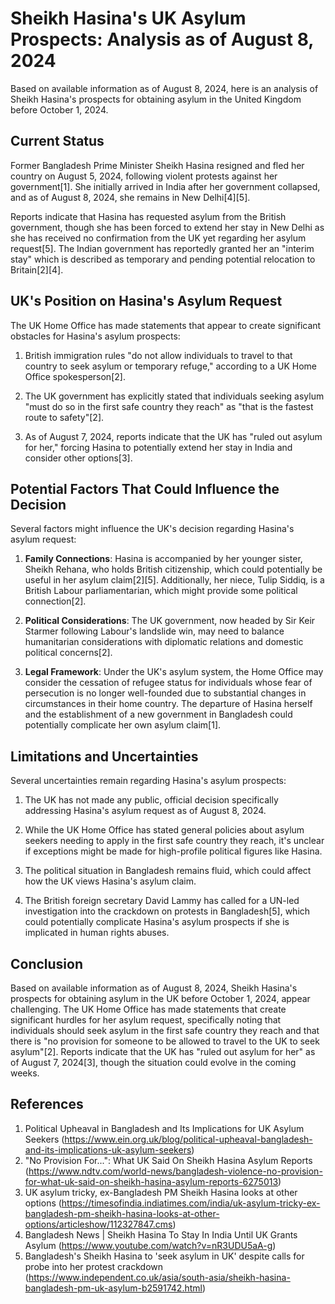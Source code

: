 # Sheikh Hasina's UK Asylum Prospects: Analysis as of August 8, 2024

Based on available information as of August 8, 2024, here is an analysis of Sheikh Hasina's prospects for obtaining asylum in the United Kingdom before October 1, 2024.

## Current Status

Former Bangladesh Prime Minister Sheikh Hasina resigned and fled her country on August 5, 2024, following violent protests against her government[1]. She initially arrived in India after her government collapsed, and as of August 8, 2024, she remains in New Delhi[4][5].

Reports indicate that Hasina has requested asylum from the British government, though she has been forced to extend her stay in New Delhi as she has received no confirmation from the UK yet regarding her asylum request[5]. The Indian government has reportedly granted her an "interim stay" which is described as temporary and pending potential relocation to Britain[2][4].

## UK's Position on Hasina's Asylum Request

The UK Home Office has made statements that appear to create significant obstacles for Hasina's asylum prospects:

1. British immigration rules "do not allow individuals to travel to that country to seek asylum or temporary refuge," according to a UK Home Office spokesperson[2].

2. The UK government has explicitly stated that individuals seeking asylum "must do so in the first safe country they reach" as "that is the fastest route to safety"[2].

3. As of August 7, 2024, reports indicate that the UK has "ruled out asylum for her," forcing Hasina to potentially extend her stay in India and consider other options[3].

## Potential Factors That Could Influence the Decision

Several factors might influence the UK's decision regarding Hasina's asylum request:

1. **Family Connections**: Hasina is accompanied by her younger sister, Sheikh Rehana, who holds British citizenship, which could potentially be useful in her asylum claim[2][5]. Additionally, her niece, Tulip Siddiq, is a British Labour parliamentarian, which might provide some political connection[2].

2. **Political Considerations**: The UK government, now headed by Sir Keir Starmer following Labour's landslide win, may need to balance humanitarian considerations with diplomatic relations and domestic political concerns[2].

3. **Legal Framework**: Under the UK's asylum system, the Home Office may consider the cessation of refugee status for individuals whose fear of persecution is no longer well-founded due to substantial changes in circumstances in their home country. The departure of Hasina herself and the establishment of a new government in Bangladesh could potentially complicate her own asylum claim[1].

## Limitations and Uncertainties

Several uncertainties remain regarding Hasina's asylum prospects:

1. The UK has not made any public, official decision specifically addressing Hasina's asylum request as of August 8, 2024.

2. While the UK Home Office has stated general policies about asylum seekers needing to apply in the first safe country they reach, it's unclear if exceptions might be made for high-profile political figures like Hasina.

3. The political situation in Bangladesh remains fluid, which could affect how the UK views Hasina's asylum claim.

4. The British foreign secretary David Lammy has called for a UN-led investigation into the crackdown on protests in Bangladesh[5], which could potentially complicate Hasina's asylum prospects if she is implicated in human rights abuses.

## Conclusion

Based on available information as of August 8, 2024, Sheikh Hasina's prospects for obtaining asylum in the UK before October 1, 2024, appear challenging. The UK Home Office has made statements that create significant hurdles for her asylum request, specifically noting that individuals should seek asylum in the first safe country they reach and that there is "no provision for someone to be allowed to travel to the UK to seek asylum"[2]. Reports indicate that the UK has "ruled out asylum for her" as of August 7, 2024[3], though the situation could evolve in the coming weeks.

## References

1. Political Upheaval in Bangladesh and Its Implications for UK Asylum Seekers (https://www.ein.org.uk/blog/political-upheaval-bangladesh-and-its-implications-uk-asylum-seekers)
2. "No Provision For...": What UK Said On Sheikh Hasina Asylum Reports (https://www.ndtv.com/world-news/bangladesh-violence-no-provision-for-what-uk-said-on-sheikh-hasina-asylum-reports-6275013)
3. UK asylum tricky, ex-Bangladesh PM Sheikh Hasina looks at other options (https://timesofindia.indiatimes.com/india/uk-asylum-tricky-ex-bangladesh-pm-sheikh-hasina-looks-at-other-options/articleshow/112327847.cms)
4. Bangladesh News | Sheikh Hasina To Stay In India Until UK Grants Asylum (https://www.youtube.com/watch?v=nR3UDU5aA-g)
5. Bangladesh's Sheikh Hasina to 'seek asylum in UK' despite calls for probe into her protest crackdown (https://www.independent.co.uk/asia/south-asia/sheikh-hasina-bangladesh-pm-uk-asylum-b2591742.html)